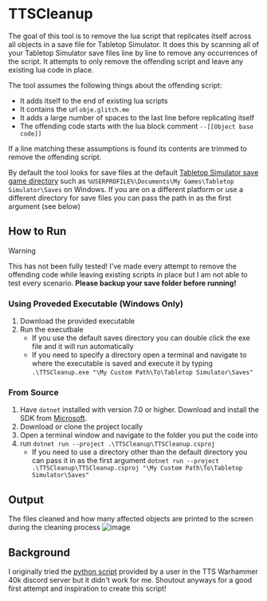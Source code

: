 # TTSCleanup

The goal of this tool is to remove the lua script that replicates itself across all objects in a save file for Tabletop Simulator. It does this by scanning all of your Tabletop Simulator save files line by line to remove any occurrences of the script. It attempts to only remove the offending script and leave any existing lua code in place.

The tool assumes the following things about the offending script:
- It adds itself to the end of existing lua scripts
- It contains the url `obje.glitch.me`
- It adds a large number of spaces to the last line before replicating itself
- The offending code starts with the lua block comment `--[[Object base code]]`

If a line matching these assumptions is found its contents are trimmed to remove the offending script.

By default the tool looks for save files at the default [Tabletop Simulator save game directory](https://kb.tabletopsimulator.com/getting-started/technical-info/#save-game-data-location) such as `%USERPROFILE%\Documents\My Games\Tabletop Simulator\Saves` on Windows. If you are on a different platform or use a different directory for save files you can pass the path in as the first argument (see below)

## How to Run

>[!WARNING]
>This has not been fully tested! I've made every attempt to remove the offending code while leaving existing scripts in place but I am not able to test every scenario. **Please backup your save folder before running!**

### Using Proveded Executable (Windows Only)
1. Download the provided executable
2. Run the executbale
   - If you use the default saves directory you can double click the exe file and it will run automatically
   - If you need to specify a directory open a terminal and navigate to where the executable is saved and execute it by typing `.\TTSCleanup.exe "\My Custom Path\To\Tabletop Simulator\Saves"`

### From Source
1. Have `dotnet` installed with version 7.0 or higher. Download and install the SDK from [Microsoft](https://dotnet.microsoft.com/en-us/download).
2. Download or clone the project locally
3. Open a terminal window and navigate to the folder you put the code into
4. run `dotnet run --project .\TTSCleanup\TTSCleanup.csproj`
   - If you need to use a directory other than the default directory you can pass it in as the first argument `dotnet run --project .\TTSCleanup\TTSCleanup.csproj "\My Custom Path\To\Tabletop Simulator\Saves"`

## Output
The files cleaned and how many affected objects are printed to the screen during the cleaning process
![image](https://github.com/chrislavoy/TTSCleanup/assets/5175551/62d6f064-675d-4cd5-89d7-41ff20deb2d1)

## Background
I originally tried the [python script](https://drive.google.com/file/d/18iIoMBYqRnJ0gorffbo9KteqkyB9N1gl/view) provided by a user in the TTS Warhammer 40k discord server but it didn't work for me. Shoutout anyways for a good first attempt and inspiration to create this script!
